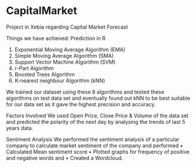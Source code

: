 # CapitalMarket
Project in Xebia regarding Capital Market Forecast

Things we have achieved:
Prediction in R 
1.	Exponential Moving Average Algorithm (EMA)
2.	Simple Moving Average Algorithm (SMA)
3.	Support Vector Machine Algorithm (SVM)
4.	r-Part Algorithm
5.	Boosted Trees Algorithm
6.	K-nearest neighbour Algorithm (kNN)

We trained our dataset using these 6 algorithms and tested these algorithms on test data set and eventually found out kNN to be best suitable for our data set as it gave the highest precision and accuracy.

Factors Involved
We used Open Price, Close Price & Volume of the data set and predicted the polarity of the next day by analysing the trends of last 5 years data.

Sentiment Analysis
We performed the sentiment analysis of a particular company to calculate market sentiment of the company and performed
•	Calculated Mean sentiment score
•	Plotted graphs for frequency of positive and negative words and 
•	Created a Wordcloud.

